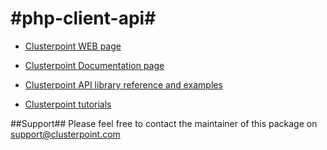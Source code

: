#php-client-api#
==============

* [Clusterpoint WEB page](https://www.clusterpoint.com/)

* [Clusterpoint Documentation page](https://www.clusterpoint.com/docs/)

* [Clusterpoint API library reference and examples](https://www.clusterpoint.com/docs/api/3/rest/214)

* [Clusterpoint tutorials](https://www.clusterpoint.com/docs/3.0/50/tutorials)


##Support##
Please feel free to contact the maintainer of this package on
support@clusterpoint.com
